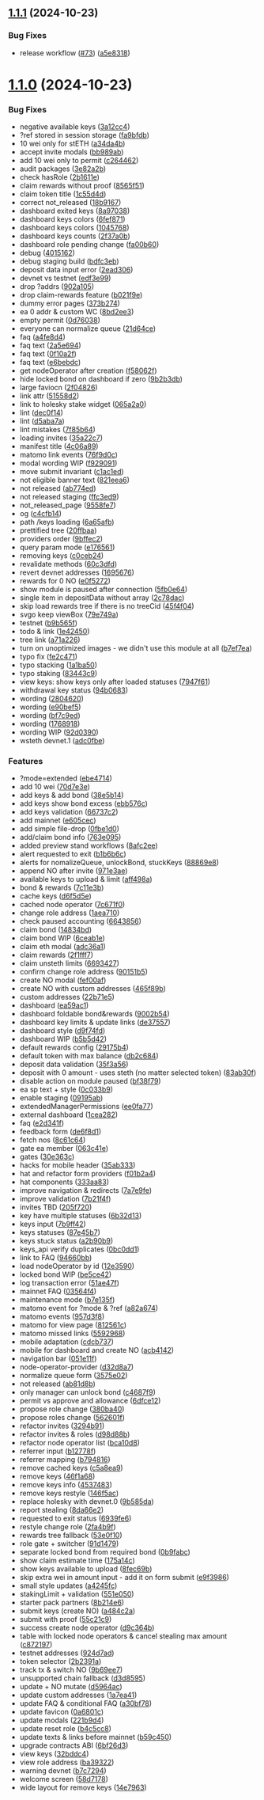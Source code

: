 ## [1.1.1](https://github.com/lidofinance/csm-widget/compare/1.1.0...1.1.1) (2024-10-23)


### Bug Fixes

* release workflow ([#73](https://github.com/lidofinance/csm-widget/issues/73)) ([a5e8318](https://github.com/lidofinance/csm-widget/commit/a5e8318d9da18880bf3f588ec943d023892893da))



# [1.1.0](https://github.com/lidofinance/csm-widget/compare/a484c2a5584d32dcc69606ae6d823923f0b67d76...1.1.0) (2024-10-23)


### Bug Fixes

*  negative available keys ([3a12cc4](https://github.com/lidofinance/csm-widget/commit/3a12cc4cb2305a4417e20eaa59c96fd762fcb154))
* ?ref stored in session storage ([fa9bfdb](https://github.com/lidofinance/csm-widget/commit/fa9bfdbc9f34c600df5df9f258c7a6ed1a3a219d))
* 10 wei only for stETH ([a34da4b](https://github.com/lidofinance/csm-widget/commit/a34da4b710ed8db3368d9ac7817feacfeb150e65))
* accept invite modals ([bb989ab](https://github.com/lidofinance/csm-widget/commit/bb989aba4e4158c1c0b806885332e796f29ca815))
* add 10 wei only to permit ([c264462](https://github.com/lidofinance/csm-widget/commit/c2644620007b47c7f523192162cfa8c640ae7c87))
* audit packages ([3e82a2b](https://github.com/lidofinance/csm-widget/commit/3e82a2b384a8e6a65d2a11b6fff1de32755211cc))
* check hasRole ([2b1611e](https://github.com/lidofinance/csm-widget/commit/2b1611ecfe31bc5b496cba6368399d3b3d6c09ef))
* claim rewards without proof ([8565f51](https://github.com/lidofinance/csm-widget/commit/8565f512058fd853c7310ce970c2da6a8766dce6))
* claim token title ([1c55d4d](https://github.com/lidofinance/csm-widget/commit/1c55d4d59260c48fa977f71cb291c274260642f7))
* correct not_released ([18b9167](https://github.com/lidofinance/csm-widget/commit/18b916774be773316a6b0ca4e894a5be00041de1))
* dashboard exited keys ([8a97038](https://github.com/lidofinance/csm-widget/commit/8a97038aa5e514d6d1f131c103e42a2ac0f8541b))
* dashboard keys colors ([6fef871](https://github.com/lidofinance/csm-widget/commit/6fef871a6d345027efddda1ec89bdd682ca34308))
* dashboard keys colors ([1045768](https://github.com/lidofinance/csm-widget/commit/1045768b4b60ed2de713e0c2ceec0150c5d700ca))
* dashboard keys counts ([2f37a0b](https://github.com/lidofinance/csm-widget/commit/2f37a0b13d1a88b25d74ace26daf9b83942fcea3))
* dashboard role pending change ([fa00b60](https://github.com/lidofinance/csm-widget/commit/fa00b600a0e058e7fe3bc3bf7caebe1a5c9c2e1a))
* debug ([4015162](https://github.com/lidofinance/csm-widget/commit/4015162129de17b592fac02be76c1853eda6cdd1))
* debug staging build ([bdfc3eb](https://github.com/lidofinance/csm-widget/commit/bdfc3eb5284a10b2518104eece6bbb4de5f00bb2))
* deposit data input error ([2ead306](https://github.com/lidofinance/csm-widget/commit/2ead3062869d20720b6081b8939f3aa446d5d56d))
* devnet vs testnet ([edf3e99](https://github.com/lidofinance/csm-widget/commit/edf3e998f286183dcbf082df524974928ccdcff1))
* drop ?addrs ([902a105](https://github.com/lidofinance/csm-widget/commit/902a105608f6f76d7ae59daa4fef3276e2fd8c2b))
* drop claim-rewards feature ([b021f9e](https://github.com/lidofinance/csm-widget/commit/b021f9e8b4c698e5beebf27cf9a1273f98bf5d08))
* dummy error pages ([373b274](https://github.com/lidofinance/csm-widget/commit/373b274cf70b906daf9efb5f7080950ee8f45437))
* ea 0 addr & custom  WC ([8bd2ee3](https://github.com/lidofinance/csm-widget/commit/8bd2ee38c61cf982d475d137a3d416e5a2e40197))
* empty permit ([0d76038](https://github.com/lidofinance/csm-widget/commit/0d7603875708a54012efa2c01a72bee63ed5eb6a))
* everyone can normalize queue ([21d64ce](https://github.com/lidofinance/csm-widget/commit/21d64ce9afecabbe9050e4cbab2990cf4403fd62))
* faq ([a4fe8d4](https://github.com/lidofinance/csm-widget/commit/a4fe8d48e76882c5dab66d736a1d8529fc2264af))
* faq text ([2a5e694](https://github.com/lidofinance/csm-widget/commit/2a5e694a62891a4ea1fc5ec269f9d18355f936be))
* faq text ([0f10a2f](https://github.com/lidofinance/csm-widget/commit/0f10a2f56ab51ab995ae30a9afb8a6b15630911c))
* faq text ([e6bebdc](https://github.com/lidofinance/csm-widget/commit/e6bebdcf6646b851889e2d749982e953e96f94da))
* get nodeOperator after creation ([f58062f](https://github.com/lidofinance/csm-widget/commit/f58062fd52589be1e5808141fc6e601d9e141017))
* hide locked bond on dashboard if zero ([9b2b3db](https://github.com/lidofinance/csm-widget/commit/9b2b3db024c7cb61743de3138a270839bb25c52c))
* large faviocn ([2f04826](https://github.com/lidofinance/csm-widget/commit/2f048268c99b627796362bd29473172e91da0bca))
* link attr ([51558d2](https://github.com/lidofinance/csm-widget/commit/51558d2d8df78800be2e563b45b391423b460855))
* link to holesky stake widget ([065a2a0](https://github.com/lidofinance/csm-widget/commit/065a2a052df6288fe6d054b0a461148444505c7d))
* lint ([dec0f14](https://github.com/lidofinance/csm-widget/commit/dec0f14e96c5d39000e5bb1e0ee03efc358fc1a6))
* lint ([d5aba7a](https://github.com/lidofinance/csm-widget/commit/d5aba7a8c05f2722bc7b4db2f58abdd2574dfcbf))
* lint mistakes ([7f85b64](https://github.com/lidofinance/csm-widget/commit/7f85b647eff330e6567d60047c6eb437f02aefa1))
* loading invites ([35a22c7](https://github.com/lidofinance/csm-widget/commit/35a22c7d2a3eb6be136175d4c33b2ef88c5a0fea))
* manifest title ([4c06a89](https://github.com/lidofinance/csm-widget/commit/4c06a892e3cafbd26c48742d31f411dfa5dd2a10))
* matomo link events ([76f9d0c](https://github.com/lidofinance/csm-widget/commit/76f9d0c1b5e93a3e9e04ce5ad96b51f40a9ae545))
* modal wording WIP ([f929091](https://github.com/lidofinance/csm-widget/commit/f929091c8182867ce7cfcc4356a17663eda23b2a))
* move submit invariant ([c1ac1ed](https://github.com/lidofinance/csm-widget/commit/c1ac1edb4358e08e685662174d3e6a00c35ee25e))
* not eligible banner text ([821eea6](https://github.com/lidofinance/csm-widget/commit/821eea63ba03fa76ba3269373fe924698ed3d024))
* not released ([ab774ed](https://github.com/lidofinance/csm-widget/commit/ab774ed4326090bab4ea6a9d529d0d92a61a027c))
* not released staging ([ffc3ed9](https://github.com/lidofinance/csm-widget/commit/ffc3ed9e5161cb323aec8e52dce564f243502607))
* not_released_page ([9558fe7](https://github.com/lidofinance/csm-widget/commit/9558fe7d5347e31351c0f0de80ecde832678c7f1))
* og ([c4cfb14](https://github.com/lidofinance/csm-widget/commit/c4cfb14139747f4df0b1759c61dc697983b6c563))
* path /keys loading ([6a65afb](https://github.com/lidofinance/csm-widget/commit/6a65afb43de267cc88b0f0ee8b68b6cd7bf4b121))
* prettified tree ([20ffbaa](https://github.com/lidofinance/csm-widget/commit/20ffbaa984c902b1f100dfa1f3675aa974e3a37e))
* providers order ([9bffec2](https://github.com/lidofinance/csm-widget/commit/9bffec28008c0a676e19f700cd8d97ab2e535fbd))
* query param mode ([e176561](https://github.com/lidofinance/csm-widget/commit/e17656163f57799ca0bbb05a75387b1baf274e28))
* removing keys ([c0ceb24](https://github.com/lidofinance/csm-widget/commit/c0ceb2450a0fb2cc8fac640829cfd25f68c822b6))
* revalidate methods ([60c3dfd](https://github.com/lidofinance/csm-widget/commit/60c3dfd1e71317eaf6c06edc30444df0976e7f83))
* revert devnet addresses ([1695676](https://github.com/lidofinance/csm-widget/commit/1695676539ce0207a9e1d6577b893db22b253dd7))
* rewards for 0 NO ([e0f5272](https://github.com/lidofinance/csm-widget/commit/e0f527219e65c9ff2bc8190dfa87cc8932f2d369))
* show module is paused after connection ([5fb0e64](https://github.com/lidofinance/csm-widget/commit/5fb0e64d5b8ca24d0f6452f2f2286ef8861dadc4))
* single item in depositData without array ([2c78dac](https://github.com/lidofinance/csm-widget/commit/2c78dacea5c1c39fa06fac25688bd2ad679e50a3))
* skip load rewards tree if there is no treeCid ([45f4f04](https://github.com/lidofinance/csm-widget/commit/45f4f049ac342442a665e79b5c5e6264eb518674))
* svgo keep viewBox ([79e749a](https://github.com/lidofinance/csm-widget/commit/79e749aae5475961b90f3b8018144f3dcb511aa3))
* testnet ([b9b565f](https://github.com/lidofinance/csm-widget/commit/b9b565f05a295c6d6ea930062db6ec2ba4043038))
* todo & link ([1e42450](https://github.com/lidofinance/csm-widget/commit/1e424500bd5305a8fd082c927087880c90cd0043))
* tree link ([a71a226](https://github.com/lidofinance/csm-widget/commit/a71a226d7c5bb6bc8b9fdd5face0b610eb8c83ef))
* turn on unoptimized images - we didn't use this module at all ([b7ef7ea](https://github.com/lidofinance/csm-widget/commit/b7ef7ea47b267ad89eb3cf4b1a4f7ba41599ac40))
* typo fix ([fe2c471](https://github.com/lidofinance/csm-widget/commit/fe2c4712496f36eb443d68604d8f14da6672f703))
* typo stacking ([1a1ba50](https://github.com/lidofinance/csm-widget/commit/1a1ba5039cc2c89d14ca4cfda74a9ef7ce0ff3ed))
* typo staking ([83443c9](https://github.com/lidofinance/csm-widget/commit/83443c9a0a668b640f4650807ff0af61b22013e8))
* view keys: show keys only after loaded statuses ([7947f61](https://github.com/lidofinance/csm-widget/commit/7947f6152d95a94eb8e2dd974ef0265e22c4d59d))
* withdrawal key status ([94b0683](https://github.com/lidofinance/csm-widget/commit/94b06835d604492a5f375dfcae395864a54ee15a))
* wording ([2804620](https://github.com/lidofinance/csm-widget/commit/280462006399b9f361bce83680451a2de7c2757f))
* wording ([e90bef5](https://github.com/lidofinance/csm-widget/commit/e90bef5454ada86353cc40ad944230f412db4fb0))
* wording ([bf7c9ed](https://github.com/lidofinance/csm-widget/commit/bf7c9edabaf76d58fef88a2b046a49dcb1b3fb40))
* wording ([1768918](https://github.com/lidofinance/csm-widget/commit/1768918c74de0f687779ac45422880ebc6959c6b))
* wording WIP ([92d0390](https://github.com/lidofinance/csm-widget/commit/92d039054e9d25330911b0c1841b0308eff476c6))
* wsteth devnet.1 ([adc0fbe](https://github.com/lidofinance/csm-widget/commit/adc0fbe61a09825621fce7e5a172675dc1f81884))


### Features

* ?mode=extended ([ebe4714](https://github.com/lidofinance/csm-widget/commit/ebe4714ff08d8d25b994f3ba15e9682481b5849a))
* add 10 wei ([70d7e3e](https://github.com/lidofinance/csm-widget/commit/70d7e3e5d618805e4f783f95443025407a54a3c7))
* add keys & add bond ([38e5b14](https://github.com/lidofinance/csm-widget/commit/38e5b14e2e656d85ee9a82cc6660ff88e7500252))
* add keys show bond excess ([ebb576c](https://github.com/lidofinance/csm-widget/commit/ebb576ccb9ce1327bae72efa9e6f1dcc74105b45))
* add keys validation ([66737c2](https://github.com/lidofinance/csm-widget/commit/66737c2f3935b2f93ce39433332746faede5acaf))
* add mainnet ([e605cec](https://github.com/lidofinance/csm-widget/commit/e605cecf0c9518f0b2c84cce8c905fd44a49085e))
* add simple file-drop ([0fbe1d0](https://github.com/lidofinance/csm-widget/commit/0fbe1d0f80b4081bf8a435125c84c22ab1f92c61))
* add/claim bond info ([763e095](https://github.com/lidofinance/csm-widget/commit/763e0959ce7c755de22bf7b275a5d660fdfdb610))
* added preview stand workflows ([8afc2ee](https://github.com/lidofinance/csm-widget/commit/8afc2eecea536b6d299f2f87e5f4db3ccd9aaa8f))
* alert requested to exit ([b1b6b6c](https://github.com/lidofinance/csm-widget/commit/b1b6b6cebc0116ac6118e9bb08c3fa7fb07e4937))
* alerts for nomalizeQueue, unlockBond, stuckKeys ([88869e8](https://github.com/lidofinance/csm-widget/commit/88869e843fafa88f5db5ae2f80d74d3c38bdfc86))
* append NO after invite ([971e3ae](https://github.com/lidofinance/csm-widget/commit/971e3ae458cfacd7945d382129a87a13fc4f869e))
* available keys to upload & limit ([aff498a](https://github.com/lidofinance/csm-widget/commit/aff498a0782d65e5b289cbfceaa5c1a88ef53282))
* bond & rewards ([7c11e3b](https://github.com/lidofinance/csm-widget/commit/7c11e3b278da688d886d34f7d5d82b0285682959))
* cache keys ([d6f5d5e](https://github.com/lidofinance/csm-widget/commit/d6f5d5ea3830bd7aee2871a96406ca0ad2c3f148))
* cached node operator ([7c671f0](https://github.com/lidofinance/csm-widget/commit/7c671f09fe763f2ae89be05049f2e663f8e15515))
* change role address ([1aea710](https://github.com/lidofinance/csm-widget/commit/1aea71096cb42f5d09f01c81104918345f1e003f))
* check paused accounting ([6643856](https://github.com/lidofinance/csm-widget/commit/6643856fd6b0d682978a2a0bbe626c00d21ee149))
* claim bond ([14834bd](https://github.com/lidofinance/csm-widget/commit/14834bd8de2ca5def81c0449980bcac78a895ce3))
* claim bond WIP ([6ceab1e](https://github.com/lidofinance/csm-widget/commit/6ceab1e2614c92e2fbc7e6ef29984bd02167ee31))
* claim eth modal ([adc36a1](https://github.com/lidofinance/csm-widget/commit/adc36a151dd3b4fe7274ae1b15b9735ed3a99587))
* claim rewards ([2f1fff7](https://github.com/lidofinance/csm-widget/commit/2f1fff70f3718a5eabeea23da4d1bf3900ca3d0b))
* claim unsteth limits ([6693427](https://github.com/lidofinance/csm-widget/commit/66934271c0c88e28ba5523f8b5bdeb7bae16a3e1))
* confirm change role address ([90151b5](https://github.com/lidofinance/csm-widget/commit/90151b57d0214dde079677db3d4ba5adb12055e8))
* create NO modal ([fef00af](https://github.com/lidofinance/csm-widget/commit/fef00af286fdcd53dcbe87069b626c39ed85fa3c))
* create NO with custom addresses ([465f89b](https://github.com/lidofinance/csm-widget/commit/465f89ba74f757fb9b54327a03a9e0b1531408b2))
* custom addresses ([22b71e5](https://github.com/lidofinance/csm-widget/commit/22b71e5adad75ce913ef9ac760ae1e74c82dc35e))
* dashboard ([ea59ac1](https://github.com/lidofinance/csm-widget/commit/ea59ac16a5387f46dc51773d6d444438f5368665))
* dashboard foldable bond&rewards ([9002b54](https://github.com/lidofinance/csm-widget/commit/9002b547423c27625bbf63440e6224ccecf63233))
* dashboard key limits & update links ([de37557](https://github.com/lidofinance/csm-widget/commit/de37557f22501d23dbd314d0248e72da1b858fce))
* dashboard style ([d9f74fd](https://github.com/lidofinance/csm-widget/commit/d9f74fd50d4ae21459ea6c164b8ab612851b64d0))
* dashboard WIP ([b5b5d42](https://github.com/lidofinance/csm-widget/commit/b5b5d422d983d97d5c2df52bb5f90c52f5e997cf))
* default rewards config ([29175b4](https://github.com/lidofinance/csm-widget/commit/29175b4971c63850b55c36a27039bc13e41d6d3e))
* default token with max balance ([db2c684](https://github.com/lidofinance/csm-widget/commit/db2c68485a5efd186a34be88bb5e1e15428bec67))
* deposit data validation ([35f3a56](https://github.com/lidofinance/csm-widget/commit/35f3a569027a52c6744892a436bba38fb61758a7))
* deposit with 0 amount - uses steth (no matter selected token) ([83ab30f](https://github.com/lidofinance/csm-widget/commit/83ab30f369335da52061b4dc49f3892ace5a8f92))
* disable action on module paused ([bf38f79](https://github.com/lidofinance/csm-widget/commit/bf38f79bd7bf4d172cd77f6903364f692a992970))
* ea sp text + style ([0c033b9](https://github.com/lidofinance/csm-widget/commit/0c033b9fceb38f34b6572238a6e9eb567cbfd4f9))
* enable staging ([09195ab](https://github.com/lidofinance/csm-widget/commit/09195abcfe9ffb340d7345eb7c0a20cf53faaf82))
* extendedManagerPermissions ([ee0fa77](https://github.com/lidofinance/csm-widget/commit/ee0fa77caa0ead5abaa5f894db7f099a72efca2b))
* external dashboard ([1cea282](https://github.com/lidofinance/csm-widget/commit/1cea2821e1cf731d35012e1fe79e904e93b5e545))
* faq ([e2d341f](https://github.com/lidofinance/csm-widget/commit/e2d341ff786c632324ddb4892988a4245b0cd482))
* feedback form ([de6f8d1](https://github.com/lidofinance/csm-widget/commit/de6f8d178cee490ffa3ecf41fb497f467505b1e9))
* fetch nos ([8c61c64](https://github.com/lidofinance/csm-widget/commit/8c61c64c9031ecb86c598f61771e7057ebadef0c))
* gate ea member ([063c41e](https://github.com/lidofinance/csm-widget/commit/063c41eb9dfd6f2b857717b68d004cd8e8909204))
* gates ([30e363c](https://github.com/lidofinance/csm-widget/commit/30e363c55c497e1e5c9b72fcf787617e3d24141f))
* hacks for mobile header ([35ab333](https://github.com/lidofinance/csm-widget/commit/35ab3334f6fa4b038fbcd030b524a1a6e587ca52))
* hat and refactor form providers ([f01b2a4](https://github.com/lidofinance/csm-widget/commit/f01b2a485c87a3d3a98c55f6e82c7d5207a0db27))
* hat components ([333aa83](https://github.com/lidofinance/csm-widget/commit/333aa83ae357c49b4711f2e88fe33d5b797407bb))
* improve navigation & redirects ([7a7e9fe](https://github.com/lidofinance/csm-widget/commit/7a7e9fe69c98b626691a4ec962ba268c7cc5eefe))
* improve validation ([7b21f4f](https://github.com/lidofinance/csm-widget/commit/7b21f4f95fd7fd6c3b0c5464036f136c4c5e872a))
* invites TBD ([205f720](https://github.com/lidofinance/csm-widget/commit/205f7207cd742ad0e60dff2b30ee5d4bd2328402))
* key have multiple statuses ([6b32d13](https://github.com/lidofinance/csm-widget/commit/6b32d13c21e0af0cc9106c4cff18ca0904ee7435))
* keys input ([7b9ff42](https://github.com/lidofinance/csm-widget/commit/7b9ff42476c65aadd41915a0d26f496df5037a66))
* keys statuses ([87e45b7](https://github.com/lidofinance/csm-widget/commit/87e45b7aeebc9ce615a8ebdffb2e745c601894d4))
* keys stuck status ([a2b90b9](https://github.com/lidofinance/csm-widget/commit/a2b90b91dc87d61ae007be7ab5e53605d16ccb36))
* keys_api verify duplicates ([0bc0dd1](https://github.com/lidofinance/csm-widget/commit/0bc0dd15fd80bc2b94c62f56bfdc216b22dd11cb))
* link to FAQ ([94660bb](https://github.com/lidofinance/csm-widget/commit/94660bb0eef9ed63b4ca2c454c59f112ca135147))
* load nodeOperator by id ([12e3590](https://github.com/lidofinance/csm-widget/commit/12e3590702da2c7daf7689876c8eae7b06cc659d))
* locked bond WIP ([be5ce42](https://github.com/lidofinance/csm-widget/commit/be5ce42d870a4e40406909feb4e9e3ee40bea15a))
* log transaction error ([51ae47f](https://github.com/lidofinance/csm-widget/commit/51ae47fdb723237abc4dbf1a71c3a74c5998466c))
* mainnet FAQ ([03564f4](https://github.com/lidofinance/csm-widget/commit/03564f40044551dce219bd9df52db0d9623fcc12))
* maintenance mode ([b7e135f](https://github.com/lidofinance/csm-widget/commit/b7e135f6baa4cdd223bfa27e24c7ee4e8d853ad8))
* matomo event for ?mode & ?ref ([a82a674](https://github.com/lidofinance/csm-widget/commit/a82a6748d549c6e5a75cda50f962cea80859e9da))
* matomo events ([957d3f8](https://github.com/lidofinance/csm-widget/commit/957d3f81d8a73443cb52cb8de71d8b5b4d6d0dd3))
* matomo for view page ([812561c](https://github.com/lidofinance/csm-widget/commit/812561c7f0705c493c8b5b6f8da2e4a29eb3f1ad))
* matomo missed links ([5592968](https://github.com/lidofinance/csm-widget/commit/55929683746b274b2d1a1f13fe50232885d5b39d))
* mobile adaptation ([cdcb737](https://github.com/lidofinance/csm-widget/commit/cdcb737f8a0f916d3f47028d9180c926d1fb428f))
* mobile for dashboard and create NO ([acb4142](https://github.com/lidofinance/csm-widget/commit/acb4142fd96b5d73df330d926071fbcb6a4b0880))
* navigation bar ([051e11f](https://github.com/lidofinance/csm-widget/commit/051e11fd9fd9d96d3b87129915d76779444b0c3b))
* node-operator-provider ([d32d8a7](https://github.com/lidofinance/csm-widget/commit/d32d8a71d9b9833ef6f2dfa9ceb20be5d2baddce))
* normalize queue form ([3575e02](https://github.com/lidofinance/csm-widget/commit/3575e0294ab3612a2677d33354e995f172508a1a))
* not released ([ab81d8b](https://github.com/lidofinance/csm-widget/commit/ab81d8b24f2ef8883082b1ce031e18bc54fe91a1))
* only manager can unlock bond ([c4687f9](https://github.com/lidofinance/csm-widget/commit/c4687f96c4e4c03757d36e74b0b100200ecc95d2))
* permit vs approve and allowance ([6dfce12](https://github.com/lidofinance/csm-widget/commit/6dfce12596ab9ff43f9c197ad3e89d6be612e8f3))
* propose role change ([380ba40](https://github.com/lidofinance/csm-widget/commit/380ba40f68c678a0ddda43d91702017ad9db2ec5))
* propose roles change ([562601f](https://github.com/lidofinance/csm-widget/commit/562601fc8f6f716532c2a7b30cf00259d3958c11))
* refactor invites ([3294b91](https://github.com/lidofinance/csm-widget/commit/3294b91c6778130b3e75992b478b939d6ca77aba))
* refactor invites & roles ([d98d88b](https://github.com/lidofinance/csm-widget/commit/d98d88b841fb2463079b2ba5ab5cc42f30f6dcbe))
* refactor node operator list ([bca10d8](https://github.com/lidofinance/csm-widget/commit/bca10d83fa5bcd001b9c880156756a46da024767))
* referrer input ([b12778f](https://github.com/lidofinance/csm-widget/commit/b12778f6601d3561ceac611bb6eb90df7e07b3c4))
* referrer mapping ([b794816](https://github.com/lidofinance/csm-widget/commit/b794816a60d4b9240d8c5d267e572fb8a38803e5))
* remove cached keys ([c5a8ea9](https://github.com/lidofinance/csm-widget/commit/c5a8ea9c3e37706fb4a932296d8b81001012a0dd))
* remove keys ([46f1a68](https://github.com/lidofinance/csm-widget/commit/46f1a6829743a04ccd8a7806e10b5ded8be8175b))
* remove keys info ([4537483](https://github.com/lidofinance/csm-widget/commit/4537483921918c3ee5cd8cb3afbe5daf3d3dab77))
* remove keys restyle ([146f5ac](https://github.com/lidofinance/csm-widget/commit/146f5acb9570d2daeed0e72f7fb31565bef03fc6))
* replace holesky with devnet.0 ([9b585da](https://github.com/lidofinance/csm-widget/commit/9b585daba533f7c563e1f889b3cc00ff8fe60447))
* report stealing ([8da66e2](https://github.com/lidofinance/csm-widget/commit/8da66e2949e0902bc0ca4c9adbd073d7961730c5))
* requested to exit status ([6939fe6](https://github.com/lidofinance/csm-widget/commit/6939fe661cc2c51fa4bead624431a919f1873f0c))
* restyle change role ([2fa4b9f](https://github.com/lidofinance/csm-widget/commit/2fa4b9f1044580670f61b6425ecf1b570182b939))
* rewards tree fallback ([53e0f10](https://github.com/lidofinance/csm-widget/commit/53e0f1089420da61c614072079ad095c60a8059c))
* role gate + switcher ([91d1479](https://github.com/lidofinance/csm-widget/commit/91d14796814b5dc765a4a27e6e69ffd880daa720))
* separate locked bond from required bond ([0b9fabc](https://github.com/lidofinance/csm-widget/commit/0b9fabccfc11afdca32f71f002c5ad2fc35b63a9))
* show claim estimate time ([175a14c](https://github.com/lidofinance/csm-widget/commit/175a14c77edd4c0b6e7f71bbac0333a01f3d0caa))
* show keys available to upload ([8fec69b](https://github.com/lidofinance/csm-widget/commit/8fec69b9a9984ac1b8c78e6977080953818f19fa))
* skip extra wei in amount input - add it on form submit ([e9f3986](https://github.com/lidofinance/csm-widget/commit/e9f398685baeefa76a1759e4679b823621051e40))
* small style updates ([a4245fc](https://github.com/lidofinance/csm-widget/commit/a4245fc75dc9a870dacf908a6d4e7d777b844a6e))
* stakingLimit + validation ([551e050](https://github.com/lidofinance/csm-widget/commit/551e050cdfb02fc0bdfac3529449c2455b66c26d))
* starter pack partners ([8b214e6](https://github.com/lidofinance/csm-widget/commit/8b214e6912e08149906f4d6ccb441872011119ba))
* submit keys (create NO) ([a484c2a](https://github.com/lidofinance/csm-widget/commit/a484c2a5584d32dcc69606ae6d823923f0b67d76))
* submit with proof ([55c21c9](https://github.com/lidofinance/csm-widget/commit/55c21c9d4a86aa997c1c3e740f2ecd3fe968b435))
* success create node operator ([d9c364b](https://github.com/lidofinance/csm-widget/commit/d9c364b0321992b4557b5c706659db2b5165e2cd))
* table with locked node operators & cancel stealing max amount ([c872197](https://github.com/lidofinance/csm-widget/commit/c8721975e08b4d292ed9020c8ae7432e905502d9))
* testnet addresses ([924d7ad](https://github.com/lidofinance/csm-widget/commit/924d7ad198193f326162915e8e1bc0e7ecddae0d))
* token selector ([2b2391a](https://github.com/lidofinance/csm-widget/commit/2b2391a11f8a5a8ccd450d272130434277fd5c3d))
* track tx & switch NO ([9b69ee7](https://github.com/lidofinance/csm-widget/commit/9b69ee7528788370dbe296369213eac158081e4f))
* unsupported chain fallback ([d3d8595](https://github.com/lidofinance/csm-widget/commit/d3d8595e471acddebe82a1e95fc42fc3807c6da1))
* update + NO mutate ([d5964ac](https://github.com/lidofinance/csm-widget/commit/d5964ac5de2947efd0826c8f9179e9b7cf71d924))
* update custom addresses ([1a7ea41](https://github.com/lidofinance/csm-widget/commit/1a7ea4129c71fa60a6b550f4e13930e532a408d4))
* update FAQ & conditional FAQ ([a30bf78](https://github.com/lidofinance/csm-widget/commit/a30bf78d39b360a12f1b52389dbd46a41ead1ed4))
* update favicon ([0a6801c](https://github.com/lidofinance/csm-widget/commit/0a6801c8eda28d4506118fd42b4ddb468298328a))
* update modals ([221b9d4](https://github.com/lidofinance/csm-widget/commit/221b9d43d95ba2dd461991b3bcfc4c1c176b3220))
* update reset role ([b4c5cc8](https://github.com/lidofinance/csm-widget/commit/b4c5cc8c2b83a663ef0bf62e89569c8f50314fae))
* update texts & links before mainnet ([b59c450](https://github.com/lidofinance/csm-widget/commit/b59c4507adc817b86bf421c5c8b4acfa4b6a9630))
* upgrade contracts ABI ([6bf26d3](https://github.com/lidofinance/csm-widget/commit/6bf26d3f59a5de5ee0377e089bcd4c9aa161e44b))
* view keys ([32bddc4](https://github.com/lidofinance/csm-widget/commit/32bddc4bc9d9ad36d1bffbfab287184dc1aab086))
* view role address ([ba39322](https://github.com/lidofinance/csm-widget/commit/ba39322abb404aafbe0b5741631dff267bf6e493))
* warning devnet ([b7c7294](https://github.com/lidofinance/csm-widget/commit/b7c72942663c389461e59c0a280d1483dc50945c))
* welcome screen ([58d7178](https://github.com/lidofinance/csm-widget/commit/58d71788bf9afc8d5077a0a79f404641874805f1))
* wide layout for remove keys ([14e7963](https://github.com/lidofinance/csm-widget/commit/14e7963a0eadee50e074674b317f5c87950801ab))



